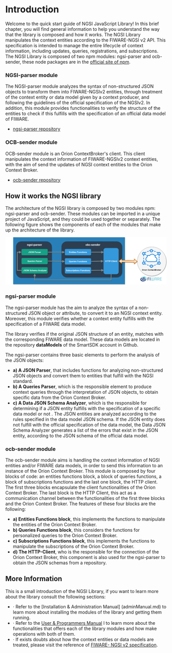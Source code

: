 # Introduction

Welcome to the quick start guide of NGSI JavaScript Library! In this brief chapter, you will find general information to help you understand the way that the library is composed and how it works.
The NGSI Library manipulates the context entities according to the FIWARE-NGSI v2 API. This specification is intended to manage the entire lifecycle of context information, including updates, queries, registrations, and subscriptions. 
The NGSI Library is composed of two npm modules: ngsi-parser and ocb-sender, these node packages are in the [official site of npm](https://www.npmjs.com/).

### NGSI-parser module

The NGSI-parser module analyzes the syntax of non-structured JSON objects to transform them into FIWARE-NGSIv2 entities, through treatment of the context entity or data model given by a context producer, and following the guidelines of the official specification of the NGSIv2. In addition, this module provides functionalities to verify the structure of the entities to check if this fulfills with the specification of an official data model of FIWARE.

- [ngsi-parser repository](https://github.com/cenidetiot/ngsi-parser)

### OCB-sender module
OCB-sender module is an Orion ContextBroker's client. This client manipulates the context information of FIWARE-NGSIv2 context entities, with the aim of send the updates of NGSI context entities to the Orion Context Broker.

- [ocb-sender repository](https://github.com/cenidetiot/ocb-sender)

## How it works the NGSI library

The architecture of the NGSI library is composed by two modules npm: ngsi-parser and ocb-sender. These modules can be imported in a unique project of JavaScript, and they could be used together or separately. The following figure shows the components of each of the modules that make up the architecture of the library.

![NGSI Library Architecture](images/architecture.png)
 
### ngsi-parser module

The ngsi-parser module has the aim to analyze the syntax of a non-structured JSON object or attribute, to convert it to an NGSI context entity. Moreover, this module verifies whether a context entity fulfills with the specification of a FIWARE data model.

The library verifies if the original JSON structure of an entity, matches with the corresponding FIWARE data model. These data models are located in the repository **dataModels** of the SmartSDK account in Github.

The ngsi-parser contains three basic elements to perform the analysis of the JSON objects: 

- **a) A JSON Parser**, that includes functions for analyzing non-structured JSON objects and convert them to entities that fulfill with the NGSI standard.
- **b) A Queries Parser**, which is the responsible element to produce context queries through the interpretation of JSON objects, to obtain specific data from the Orion Context Broker.  
- **c) A Data JSON Schema Analyzer**, which is the responsible for determining if a JSON entity fulfills  with the specification of a specific data model or not . The JSON entities are analyzed according to the rules specified in the data model JSON schema. If the JSON entity does not fulfill with the official specification of the data model, the Data JSON Schema Analyzer generates a list of the errors that exist in the JSON entity, according to the JSON schema of the official data model.

### ocb-sender module

The ocb-sender module aims is handling the context information of NGSI entities and/or FIWARE data models, in order to send this information to an instance of the Orion Context Broker. This module is composed by four blocks of code: an entities functions block, a block of queries functions, a block of subscriptions functions and the last one block, the HTTP client. 
The first three blocks encapsulate the client functionalities of the Orion Context Broker. The last block is the HTTP Client, this act as a communication channel between the functionalities of the first three blocks and the Orion Context Broker. The features of these four blocks are the following: 

- **a) Entities Functions block**, this implements the functions to manipulate the entities of the Orion Context Broker.
- **b) Queries Functions block**, this considers the functions for personalized queries to the Orion Context Broker.
- **c) Subscriptions Functions block**, this implements the functions to manipulate the subscriptions of the Orion Context Broker.
- **d) The HTTP-Client**, who is the responsible for the connection of the Orion Context Broker, this component is also used for the ngsi-parser to obtain the JSON schemas from a repository.

## More Information

This is a small introduction of the NGSI Library, if you want to learn more about the library consult the following sections:

- ·	Refer to the [Installation & Administration Manual] (adminManual.md) to learn more about installing the modules of the library and getting them running. 
- ·	Refer to the [User & Programmers Manual](usersManual.md) l to learn more about the functionalities that offers each of the library modules and how make operations with both of them.
- ·	If exists doubts about how the context entities or data models are treated, please visit the reference of [FIWARE- NGSI v2 specification](http://fiware.github.io/context.Orion/api/v2/stable/).
